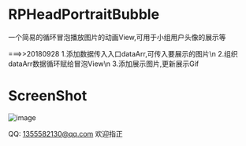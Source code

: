 # RPHeadPortraitBubble

一个简易的循环冒泡播放图片的动画View,可用于小组用户头像的展示等

===>>20180928
1.添加数据传入入口dataArr,可传入要展示的图片\n
2.组织dataArr数据循环赋给冒泡View\n
3.添加展示图片,更新展示Gif

# ScreenShot
![image](https://github.com/RollingPin/RPHeadPortraitBubble/blob/master/RPHeadPortraitBubble/RPHeadPortraitBubble/gif_RPHeadPortraitBubble_new.gif)


QQ: 1355582130@qq.com 欢迎指正
